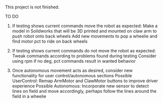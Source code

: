 This project is not finished. 

TO DO
1) If testing shows current commands move the robot as expected:
    Make a model in Solidworks that will be 3D printed and mounted on claw arm to push robot onto back wheels
    Add new movements to pop a wheelie and find motor pct to ride on back wheels
2) If testing shows current commands do not move the robot as expected:
    Tweak commands according to problems found during testing
    Consider using rpm if no deg, pct commands result in wanted behavior
    
3) Once autonomous movement acts as desired, consider new functionality for user control/autonomous sections
    Possible UserControl: Remap ArmMotor and ClawMotor buttons to improve driver experience
    Possible Autonomous: Incorporate new sensor to detect lines on field and move accordingly, 
                         perhaps follow the lines around the field in a wheelie
